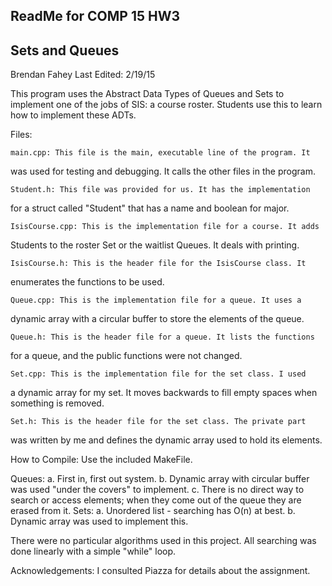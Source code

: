 ## ReadMe for COMP 15 HW3 
## Sets and Queues

Brendan Fahey
Last Edited: 2/19/15

This program uses the Abstract Data Types of Queues and Sets to implement 
one of the jobs of SIS: a course roster. Students use this to learn how to
implement these ADTs.

Files:

	main.cpp: This file is the main, executable line of the program. It 
was used for testing and debugging. It calls the other files in the program.

	Student.h: This file was provided for us. It has the implementation 
for a struct called "Student" that has a name and boolean for major.

	IsisCourse.cpp: This is the implementation file for a course. It adds
Students to the roster Set or the waitlist Queues. It deals with printing.

	IsisCourse.h: This is the header file for the IsisCourse class. It 
enumerates the functions to be used.

	Queue.cpp: This is the implementation file for a queue. It uses a 
dynamic array with a circular buffer to store the elements of the queue. 

	Queue.h: This is the header file for a queue. It lists the functions 
for a queue, and the public functions were not changed.

	Set.cpp: This is the implementation file for the set class. I used
a dynamic array for my set. It moves backwards to fill empty spaces when
something is removed.
	
	Set.h: This is the header file for the set class. The private part
was written by me and defines the dynamic array used to hold its elements.

How to Compile: Use the included MakeFile.

Queues:
	a. First in, first out system.
	b. Dynamic array with circular buffer was used "under the covers" 
		to implement.
	c. There is no direct way to search or access elements; when they
		come out of the queue they are erased from it.
Sets:
	a. Unordered list - searching has O(n) at best.
	b. Dynamic array was used to implement this.

There were no particular algorithms used in this project. All searching was 
	done linearly with a simple "while" loop.

Acknowledgements: I consulted Piazza for details about the assignment.

